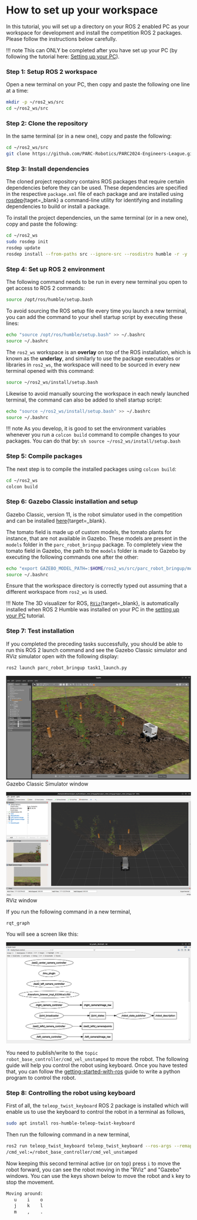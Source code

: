 # How to set up your workspace

In this tutorial, you will set up a directory on your ROS 2 enabled PC as your workspace for development and install the competition ROS 2 packages. Please follow the instructions below carefully.

!!! note
    This can ONLY be completed after you have set up your PC (by following the tutorial here: [Setting up your PC](../getting-started-tutorials/setting-up-your-pc.md)).

<!-- uncommment once we have docker setup -->
<!-- !!! note -->
<!--     If you are using a Docker container, you can skip this tutorial and follow the instructions in [Setting up your PC using Docker](../getting-started-tutorials/setting-up-with-docker.md) instead. -->

### Step 1: Setup ROS 2 workspace

Open a new terminal on your PC, then copy and paste the following one line at a time:
```sh
mkdir -p ~/ros2_ws/src
cd ~/ros2_ws/src
```

### Step 2: Clone the repository

In the same terminal (or in a new one), copy and paste the following:
```sh
cd ~/ros2_ws/src
git clone https://github.com/PARC-Robotics/PARC2024-Engineers-League.git .
```

### Step 3: Install dependencies

The cloned project repository contains ROS packages that require certain dependencies before they can be used. These dependencies are specified in the respective `package.xml` file
of each package and are installed using [rosdep](https://docs.ros.org/en/humble/Tutorials/Intermediate/Rosdep.html){taget=_blank} a command-line utility for identifying and installing 
dependencies to build or install a package. 

To install the project dependencies, un the same terminal (or in a new one), copy and paste the following:
```sh
cd ~/ros2_ws
sudo rosdep init
rosdep update
rosdep install --from-paths src --ignore-src --rosdistro humble -r -y
```

### Step 4: Set up ROS 2 environment
The following command needs to be run in every new terminal you open to get access to ROS 2 commands:

```sh
source /opt/ros/humble/setup.bash
```

To avoid sourcing the ROS setup file every time you launch a new terminal, you can add the command to your shell startup script by executing these lines:

```sh
echo "source /opt/ros/humble/setup.bash" >> ~/.bashrc
source ~/.bashrc
```

The `ros2_ws` workspace is an **overlay** on top of the ROS installation, which is known as the **underlay**, and similarly to use the package executables or libraries
in `ros2_ws`, the workspace will need to be sourced in every new terminal opened with this command:


```sh
source ~/ros2_ws/install/setup.bash
```

Likewise to avoid manually sourcing the workspace in each newly launched terminal, the command can also be added to shell startup script:

```sh
echo "source ~/ros2_ws/install/setup.bash" >> ~/.bashrc
source ~/.bashrc
```

!!! note
    As you develop, it is good to set the environment variables whenever you run a `colcon build` command to compile changes to your packages. You can do that by:
    ```sh
    source ~/ros2_ws/install/setup.bash
    ```

### Step 5: Compile packages

The next step is to compile the installed packages using `colcon build`:
```sh
cd ~/ros2_ws
colcon build
```

### Step 6: Gazebo Classic installation and setup

Gazebo Classic, version 11, is the robot simulator used in the competition and can be installed [here](https://classic.gazebosim.org/tutorials?tut=install_ubuntu&cat=install){target=_blank}.

The tomato field is made up of custom models, the tomato plants for instance, that are not available in Gazebo. These models are present in the `models` folder in the `parc_robot_bringup` package.
To completely view the tomato field in Gazebo, the path to the `models` folder is made to Gazebo by executing the following commands one after the other:

```sh
echo "export GAZEBO_MODEL_PATH=:$HOME/ros2_ws/src/parc_robot_bringup/models" >> ~/.bashrc
source ~/.bashrc
```

Ensure that the workspace directory is correctly typed out assuming that a different workspace from `ros2_ws` is used.

!!! Note 
    The 3D visualizer for ROS, [`RViz`](https://docs.ros.org/en/humble/Tutorials/Intermediate/RViz/RViz-User-Guide/RViz-User-Guide.html){target=_blank}, is automatically installed when ROS 2 Humble was installed on your PC in the [setting up your PC](../getting-started-tutorials/setting-up-your-pc.md) tutorial.


### Step 7: Test installation

If you completed the preceding tasks successfully, you should be able to run this ROS 2 launch command and see the Gazebo Classic simulator and RViz simulator open with the following display:

```sh
ros2 launch parc_robot_bringup task1_launch.py
```
![Gazebo Simulator window](assets/gazebo.png)
Gazebo Classic Simulator window


![RViz window](assets/rviz.png)
RViz window


If you run the following command in a new terminal,
```
rqt_graph
```
You will see a screen like this:

![RQT Graph](assets/rosgraph.png)

You need to publish/write to the `topic` `robot_base_controller/cmd_vel_unstamped` to move the robot.
The following guide will help you control the robot using keyboard. Once you have tested that, you can follow the [getting-started-with-ros](../getting-started-tutorials/getting-started-with-ros.md) guide to write a python program to control the robot.

### Step 8: Controlling the robot using keyboard

First of all, the `teleop_twist_keyboard` ROS 2 package is installed which will enable us to use the keyboard to control the robot in a terminal as follows,

```sh
sudo apt install ros-humble-teleop-twist-keyboard
```

Then run the following command in a new terminal,

```sh
ros2 run teleop_twist_keyboard teleop_twist_keyboard --ros-args --remap \
/cmd_vel:=/robot_base_controller/cmd_vel_unstamped
```

Now keeping this second terminal active (or on top) press `i` to move the robot forward, you can see the robot moving in the "RViz" and "Gazebo" windows.
You can use the keys shown below to move the robot and `k` key to stop the movement.

```sh
Moving around:
   u    i    o
   j    k    l
   m    ,    .
```
